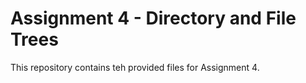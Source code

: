 # Assignment 4 - Directory and File Trees

This repository contains teh provided files for Assignment 4.
